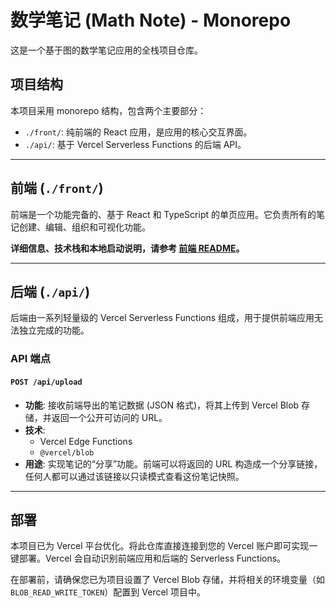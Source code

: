# 数学笔记 (Math Note) - Monorepo

这是一个基于图的数学笔记应用的全栈项目仓库。

## 项目结构

本项目采用 monorepo 结构，包含两个主要部分：

-   `./front/`: 纯前端的 React 应用，是应用的核心交互界面。
-   `./api/`: 基于 Vercel Serverless Functions 的后端 API。

---

## 前端 (`./front/`)

前端是一个功能完备的、基于 React 和 TypeScript 的单页应用。它负责所有的笔记创建、编辑、组织和可视化功能。

**详细信息、技术栈和本地启动说明，请参考 [前端 README](./front/README.md)。**

---

## 后端 (`./api/`)

后端由一系列轻量级的 Vercel Serverless Functions 组成，用于提供前端应用无法独立完成的功能。

### API 端点

#### `POST /api/upload`

-   **功能**: 接收前端导出的笔记数据 (JSON 格式)，将其上传到 Vercel Blob 存储，并返回一个公开可访问的 URL。
-   **技术**:
    -   Vercel Edge Functions
    -   `@vercel/blob`
-   **用途**: 实现笔记的“分享”功能。前端可以将返回的 URL 构造成一个分享链接，任何人都可以通过该链接以只读模式查看这份笔记快照。

---

## 部署

本项目已为 Vercel 平台优化。将此仓库直接连接到您的 Vercel 账户即可实现一键部署。Vercel 会自动识别前端应用和后端的 Serverless Functions。

在部署前，请确保您已为项目设置了 Vercel Blob 存储，并将相关的环境变量（如 `BLOB_READ_WRITE_TOKEN`）配置到 Vercel 项目中。
